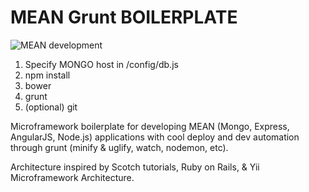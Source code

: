 MEAN Grunt BOILERPLATE 
===========================
![MEAN development](https://github.com/jamding/MEAN_GRUNT_Boilerplate/meanstack.jpg)
1. Specify MONGO host in /config/db.js
2. npm install
3. bower
4. grunt
5. (optional) git

Microframework boilerplate for developing MEAN (Mongo, Express, AngularJS, Node.js) applications with cool deploy and dev automation through grunt (minify & uglify, watch, nodemon, etc).

Architecture inspired by Scotch tutorials, Ruby on Rails, & Yii Microframework Architecture.